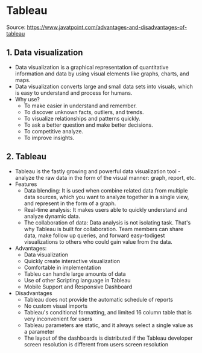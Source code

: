 # Tableau

Source: <https://www.javatpoint.com/advantages-and-disadvantages-of-tableau>

## 1. Data visualization

- Data visualization is a graphical representation of quantitative information and data by using visual elements like graphs, charts, and maps.
- Data visualization converts large and small data sets into visuals, which is easy to understand and process for humans.
- Why use?
  - To make easier in understand and remember.
  - To discover unknown facts, outliers, and trends.
  - To visualize relationships and patterns quickly.
  - To ask a better question and make better decisions.
  - To competitive analyze.
  - To improve insights.

## 2. Tableau

- Tableau is the fastly growing and powerful data visualization tool - analyze the raw data in the form of the visual manner: graph, report, etc.
- Features
  - Data blending: It is used when combine related data from multiple data sources, which you want to analyze together in a single view, and represent in the form of a graph.
  - Real-time analysis: It makes users able to quickly understand and analyze dynamic data.
  - The collaboration of data: Data analysis is not isolating task. That's why Tableau is built for collaboration. Team members can share data, make follow up queries, and forward easy-todigest visualizations to others who could gain value from the data.
- Advantages:
  - Data visualization
  - Quickly create interactive visualization
  - Comfortable in implementation
  - Tableu can handle large amounts of data
  - Use of other Scripting language in Tableau
  - Mobile Support and Responsive Dashboard
- Disadvantages
  - Tableau does not provide the automatic schedule of reports
  - No custom visual imports
  - Tableau's conditional formatting, and limited 16 column table that is very inconvenient for users
  - Tableau parameters are static, and it always select a single value as a parameter
  - The layout of the dashboards is distributed if the Tableau developer screen resolution is different from users screen resolution
